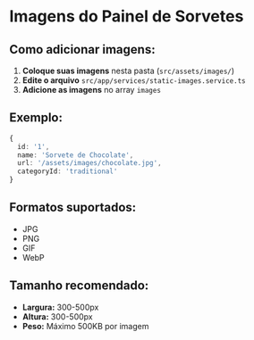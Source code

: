 # Imagens do Painel de Sorvetes

## Como adicionar imagens:

1. **Coloque suas imagens** nesta pasta (`src/assets/images/`)
2. **Edite o arquivo** `src/app/services/static-images.service.ts`
3. **Adicione as imagens** no array `images`

## Exemplo:

```typescript
{
  id: '1',
  name: 'Sorvete de Chocolate',
  url: '/assets/images/chocolate.jpg',
  categoryId: 'traditional'
}
```

## Formatos suportados:
- JPG
- PNG
- GIF
- WebP

## Tamanho recomendado:
- **Largura:** 300-500px
- **Altura:** 300-500px
- **Peso:** Máximo 500KB por imagem
